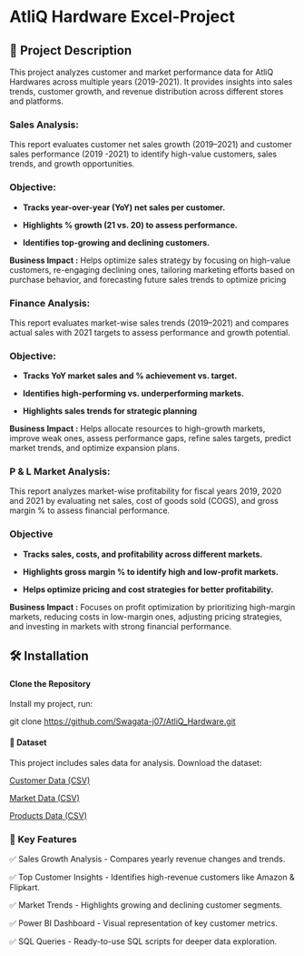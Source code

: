 # AtliQ Hardware Excel-Project

## 📌 Project Description
This project analyzes customer and market performance data for AtliQ Hardwares across multiple years (2019-2021). It provides insights into sales trends, customer growth, and revenue distribution across different stores and platforms.

### Sales Analysis:
This report evaluates customer net sales growth (2019–2021) and customer sales performance (2019 -2021) to identify high-value customers, sales trends, and growth opportunities.

### Objective:
- __Tracks year-over-year (YoY) net sales per customer.__ 

- __Highlights % growth (21 vs. 20) to assess performance.__

- __Identifies top-growing and declining customers.__

**Business Impact :** Helps optimize sales strategy by focusing on high-value customers, re-engaging declining ones, tailoring marketing efforts based on purchase behavior, and forecasting future sales trends to optimize pricing

### Finance Analysis:
This report evaluates market-wise sales trends (2019–2021) and compares actual sales with 2021 targets to assess performance and growth potential.

### Objective:
- __Tracks YoY market sales and % achievement vs. target.__

- __Identifies high-performing vs. underperforming markets.__

- __Highlights sales trends for strategic planning__

**Business Impact :** Helps allocate resources to high-growth markets, improve weak ones, assess performance gaps, refine sales targets, predict market trends, and optimize expansion plans.

### P & L Market Analysis:
This report analyzes market-wise profitability for fiscal years 2019, 2020 and 2021 by evaluating net sales, cost of goods sold (COGS), and gross margin % to assess financial performance.

### Objective
- __Tracks sales, costs, and profitability across different markets.__

- __Highlights gross margin % to identify high and low-profit markets.__

- __Helps optimize pricing and cost strategies for better profitability.__

**Business Impact :** Focuses on profit optimization by prioritizing high-margin markets, reducing costs in low-margin ones, adjusting pricing strategies, and investing in markets with strong financial performance.


## 🛠 Installation  

#### **Clone the Repository**

Install my project, run: 

git clone https://github.com/Swagata-j07/AtliQ_Hardware.git

#### 📂 Dataset  
This project includes sales data for analysis. Download the dataset:  

[Customer Data (CSV)](https://github.com/Swagata-j07/AtliQ_Hardware/blob/main/dim_customer.csv)

[Market Data (CSV)](https://github.com/Swagata-j07/AtliQ_Hardware/blob/main/dim_market.csv)

[Products Data (CSV)](https://github.com/Swagata-j07/AtliQ_Hardware/blob/main/dim_product.csv)


###  🚀 Key Features

✅ Sales Growth Analysis - Compares yearly revenue changes and trends.

✅ Top Customer Insights - Identifies high-revenue customers like Amazon & Flipkart.

✅ Market Trends - Highlights growing and declining customer segments.

✅ Power BI Dashboard - Visual representation of key customer metrics.

✅ SQL Queries - Ready-to-use SQL scripts for deeper data exploration.



